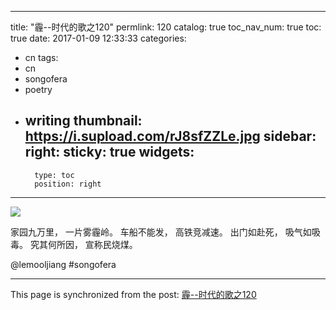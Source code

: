 
---
title: "霾--时代的歌之120"
permlink: 120
catalog: true
toc_nav_num: true
toc: true
date: 2017-01-09 12:33:33
categories:
- cn
tags:
- cn
- songofera
- poetry
- writing
thumbnail: https://i.supload.com/rJ8sfZZLe.jpg
sidebar:
    right:
        sticky: true
widgets:
    -
        type: toc
        position: right
---


![](https://i.supload.com/rJ8sfZZLe.jpg)

家园九万里，
一片雾霾岭。
车船不能发，
高铁竞减速。
出门如赴死，
吸气如吸毒。
究其何所因，
宣称民烧煤。

  @lemooljiang       #songofera

- - -

This page is synchronized from the post: [霾--时代的歌之120](https://steemit.com/@lemooljiang/120)
